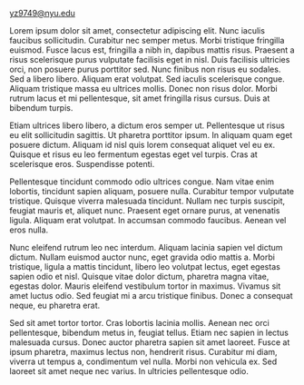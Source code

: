 yz9749@nyu.edu

Lorem ipsum dolor sit amet, consectetur adipiscing elit. Nunc iaculis faucibus sollicitudin. Curabitur nec semper metus. Morbi tristique fringilla euismod. Fusce lacus est, fringilla a nibh in, dapibus mattis risus. Praesent a risus scelerisque purus vulputate facilisis eget in nisl. Duis facilisis ultricies orci, non posuere purus porttitor sed. Nunc finibus non risus eu sodales. Sed a libero libero. Aliquam erat volutpat. Sed iaculis scelerisque congue. Aliquam tristique massa eu ultrices mollis. Donec non risus dolor. Morbi rutrum lacus et mi pellentesque, sit amet fringilla risus cursus. Duis at bibendum turpis.

Etiam ultrices libero libero, a dictum eros semper ut. Pellentesque ut risus eu elit sollicitudin sagittis. Ut pharetra porttitor ipsum. In aliquam quam eget posuere dictum. Aliquam id nisl quis lorem consequat aliquet vel eu ex. Quisque et risus eu leo fermentum egestas eget vel turpis. Cras at scelerisque eros. Suspendisse potenti.

Pellentesque tincidunt commodo odio ultrices congue. Nam vitae enim lobortis, tincidunt sapien aliquam, posuere nulla. Curabitur tempor vulputate tristique. Quisque viverra malesuada tincidunt. Nullam nec turpis suscipit, feugiat mauris et, aliquet nunc. Praesent eget ornare purus, at venenatis ligula. Aliquam erat volutpat. In accumsan commodo faucibus. Aenean vel eros nulla.

Nunc eleifend rutrum leo nec interdum. Aliquam lacinia sapien vel dictum dictum. Nullam euismod auctor nunc, eget gravida odio mattis a. Morbi tristique, ligula a mattis tincidunt, libero leo volutpat lectus, eget egestas sapien odio et nisl. Quisque vitae dolor dictum, pharetra magna vitae, egestas dolor. Mauris eleifend vestibulum tortor in maximus. Vivamus sit amet luctus odio. Sed feugiat mi a arcu tristique finibus. Donec a consequat neque, eu pharetra erat.

Sed sit amet tortor tortor. Cras lobortis lacinia mollis. Aenean nec orci pellentesque, bibendum metus in, feugiat tellus. Etiam nec sapien in lectus malesuada cursus. Donec auctor pharetra sapien sit amet laoreet. Fusce at ipsum pharetra, maximus lectus non, hendrerit risus. Curabitur mi diam, viverra ut tempus a, condimentum vel nulla. Morbi non vehicula ex. Sed laoreet sit amet neque nec varius. In ultricies pellentesque odio.
